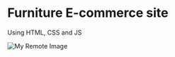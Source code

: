 # Furniture E-commerce site
Using HTML, CSS and JS

![My Remote Image](https://mega.nz/file/0N1G3AKR#-8RP7YrYV1dC8l8CUyas81XD5Lk9piRCtD8Poxq-cwA)
